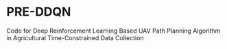# PRE-DDQN
Code for Deep Reinforcement Learning Based UAV Path Planning Algorithm in Agricultural Time-Constrained Data Collection
